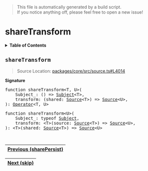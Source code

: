 > This file is automatically generated by a build script.<br>If you notice anything off, please feel free to open a new issue!

# shareTransform

<details><summary><b>Table of Contents</b></summary><br>

1. [<code>shareTransform</code>](#shareTransform)</details>

## <a name="shareTransform"></a><code>shareTransform</code>

> Source Location: [packages\/core\/src\/source.ts#L4014](..\/..\/packages\/core\/src\/source.ts#L4014)

<b>Signature</b>

<pre>function shareTransform&lt;T, U&gt;(<br>    Subject_: () =&gt; <a href="../05-api-subject/00-Subject.md#Subject-Interface">Subject</a>&lt;T&gt;,<br>    transform: (shared: <a href="../03-api-source/00-Source.md#Source-Interface">Source</a>&lt;T&gt;) =&gt; <a href="../03-api-source/00-Source.md#Source-Interface">Source</a>&lt;U&gt;,<br>): <a href="000-Operator.md#Operator">Operator</a>&lt;T, U&gt;</pre>

<pre>function shareTransform&lt;U&gt;(<br>    Subject_: typeof <a href="../05-api-subject/00-Subject.md#Subject-Function">Subject</a>,<br>    transform: &lt;T&gt;(source: <a href="../03-api-source/00-Source.md#Source-Interface">Source</a>&lt;T&gt;) =&gt; <a href="../03-api-source/00-Source.md#Source-Interface">Source</a>&lt;U&gt;,<br>): &lt;T&gt;(shared: <a href="../03-api-source/00-Source.md#Source-Interface">Source</a>&lt;T&gt;) =&gt; <a href="../03-api-source/00-Source.md#Source-Interface">Source</a>&lt;U&gt;</pre><br>

| [Previous \(sharePersist\)](068-sharePersist.md#readme) |
| --- |

<div align="right">

| [Next \(skip\)](070-skip.md#readme) |
| --- |
</div>
